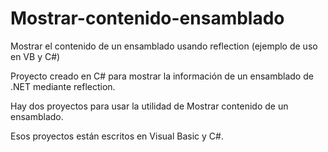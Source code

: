 # Mostrar-contenido-ensamblado
Mostrar el contenido de un ensamblado usando reflection (ejemplo de uso en VB y C#)

Proyecto creado en C# para mostrar la información de un ensamblado de .NET mediante reflection.

Hay dos proyectos para usar la utilidad de Mostrar contenido de un ensamblado.

Esos proyectos están escritos en Visual Basic y C#.
